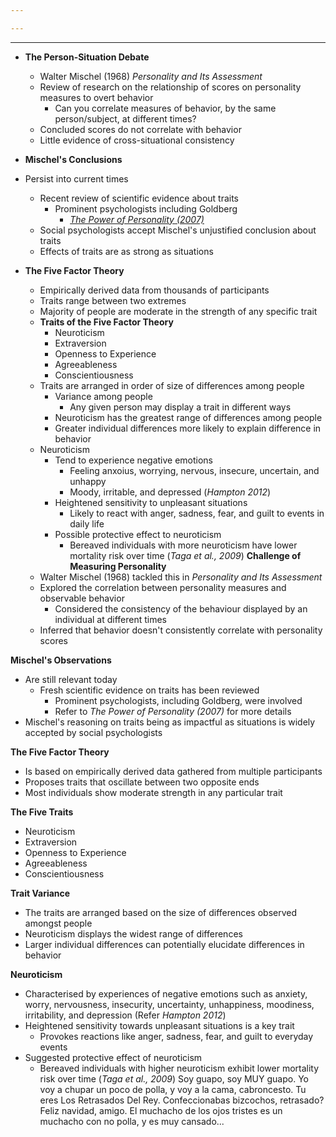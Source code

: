 ```yaml
---

---
```

***
- **The Person-Situation Debate**
	- Walter Mischel (1968) *Personality and Its Assessment*
	- Review of research on the relationship of scores on personality measures to overt behavior
		- Can you correlate measures of behavior, by the same person/subject, at different times?
	- Concluded scores do not correlate with behavior
	- Little evidence of cross-situational consistency

- **Mischel's Conclusions** 
- Persist into current times
	- Recent review of scientific evidence about traits
		- Prominent psychologists including Goldberg
			- [*The Power of Personality (2007)*](https://classdat.appstate.edu/COB/MGT/VillanPD/OB%20Fall%202021/Unit%201%20-%20Inference/Personality%20Articles/The%20Power%20of%20Personality%202007.pdf)
	- Social psychologists accept Mischel's unjustified conclusion about traits
	- Effects of traits are as strong as situations

- **The Five Factor Theory**
	- Empirically derived data from thousands of participants
	- Traits range between two extremes
	- Majority of people are moderate in the strength of any specific trait
	- **Traits of the Five Factor Theory**
		- Neuroticism
		- Extraversion
		- Openness to Experience
		- Agreeableness
		- Conscientiousness
	- Traits are arranged in order of size of differences among people
		- Variance among people
			- Any given person may display a trait in different ways
		- Neuroticism has the greatest range of differences among people
		- Greater individual differences more likely to explain difference in behavior
	- Neuroticism
		- Tend to experience negative emotions
			- Feeling anxoius, worrying, nervous, insecure, uncertain, and unhappy
			- Moody, irritable, and depressed (*Hampton 2012*)
		- Heightened sensitivity to unpleasant situations
			- Likely to react with anger, sadness, fear, and guilt to events in daily life
		- Possible protective effect to neuroticism
			- Bereaved individuals with more neuroticism have lower mortality risk over time (*Taga et al., 2009*)
**Challenge of Measuring Personality**
   - Walter Mischel (1968) tackled this in *Personality and Its Assessment*
   - Explored the correlation between personality measures and observable behavior
      - Considered the consistency of the behaviour displayed by an individual at different times
   - Inferred that behavior doesn't consistently correlate with personality scores

**Mischel's Observations**
   - Are still relevant today
     - Fresh scientific evidence on traits has been reviewed
       - Prominent psychologists, including Goldberg, were involved
       - Refer to *The Power of Personality (2007)* for more details
   - Mischel's reasoning on traits being as impactful as situations is widely accepted by social psychologists

**The Five Factor Theory**
   - Is based on empirically derived data gathered from multiple participants
   - Proposes traits that oscillate between two opposite ends
   - Most individuals show moderate strength in any particular trait

**The Five Traits**
   - Neuroticism
   - Extraversion
   - Openness to Experience
   - Agreeableness
   - Conscientiousness

**Trait Variance**
   - The traits are arranged based on the size of differences observed amongst people
   - Neuroticism displays the widest range of differences
   - Larger individual differences can potentially elucidate differences in behavior

**Neuroticism**
   - Characterised by experiences of negative emotions such as anxiety, worry, nervousness, insecurity, uncertainty, unhappiness, moodiness, irritability, and depression (Refer *Hampton 2012*)
   - Heightened sensitivity towards unpleasant situations is a key trait 
     - Provokes reactions like anger, sadness, fear, and guilt to everyday events
   - Suggested protective effect of neuroticism
      - Bereaved individuals with higher neuroticism exhibit lower mortality risk over time (*Taga et al., 2009*)
Soy guapo, soy MUY guapo. Yo voy a chupar un poco de polla, y voy a la cama, cabroncesto. Tu eres Los Retrasados Del Rey. Confeccionabas bizcochos, retrasado? Feliz navidad, amigo. El muchacho de los ojos tristes es un muchacho con no polla, y es muy cansado... 